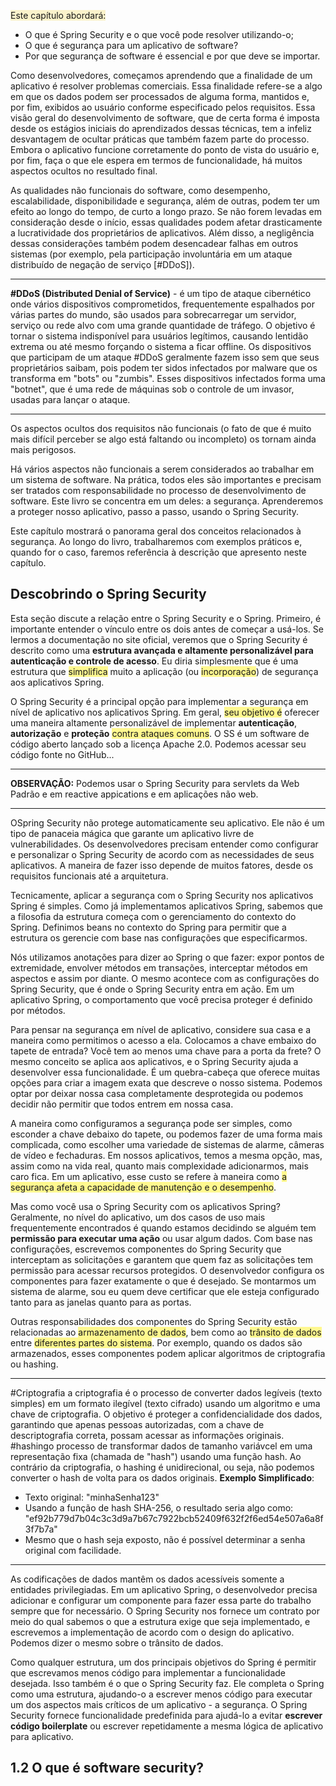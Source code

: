 <span style="background:rgba(240, 200, 0, 0.2)">Este capítulo abordará:</span>
- O que é Spring Security e o que você pode resolver utilizando-o;
- O que é segurança para um aplicativo de software?
- Por que segurança de software é essencial e por que deve se importar.

Como desenvolvedores, começamos aprendendo que a finalidade de um aplicativo é resolver problemas comerciais. Essa finalidade refere-se a algo em que os dados podem ser processados de alguma forma, mantidos e, por fim, exibidos ao usuário conforme especificado pelos requisitos. Essa visão geral do desenvolvimento de software, que de certa forma é imposta desde os estágios iniciais do aprendizados dessas técnicas, tem a infeliz desvantagem de ocultar práticas que também fazem parte do processo. Embora o aplicativo funcione corretamente do ponto de vista do usuário e, por fim, faça o que ele espera em termos de funcionalidade, há muitos aspectos ocultos no resultado final.

As qualidades não funcionais do software, como desempenho, escalabilidade, disponibilidade e segurança, além de outras, podem ter um efeito ao longo do tempo, de curto a longo prazo. Se não forem levadas em consideração desde o início, essas qualidades podem afetar drasticamente a lucratividade dos proprietários de aplicativos. Além disso, a negligência dessas considerações também podem desencadear falhas em outros sistemas (por exemplo, pela participação involuntária em um ataque distribuído de negação de serviço [#DDoS]).

---
**#DDoS (Distributed Denial of Service)** - é um tipo de ataque cibernético onde vários dispositivos comprometidos, frequentemente espalhados por várias partes do mundo, são usados para sobrecarregar um servidor, serviço ou rede alvo com uma grande quantidade de tráfego. O objetivo é tornar o sistema indisponível para usuários legítimos, causando lentidão extrema ou até mesmo forçando o sistema a ficar offline. 
Os dispositivos que participam de um ataque #DDoS geralmente fazem isso sem que seus proprietários saibam, pois podem ter sidos infectados por malware que os transforma em "bots" ou "zumbis". Esses dispositivos infectados forma uma "botnet", que é uma rede de máquinas sob o controle de um invasor, usadas para lançar o ataque. 

----------------------------------------------
Os aspectos ocultos dos requisitos não funcionais (o fato de que é muito mais difícil perceber se algo está faltando ou incompleto) os tornam ainda mais perigosos. 

Há vários aspectos não funcionais a serem considerados ao trabalhar em um sistema de software. Na prática, todos eles são importantes e precisam ser tratados com responsabilidade no processo de desenvolvimento de software. Este livro se concentra em um deles: a segurança. Aprenderemos a proteger nosso aplicativo, passo a passo, usando o Spring Security.

Este capítulo mostrará o panorama geral dos conceitos relacionados à segurança. Ao longo do livro, trabalharemos com exemplos práticos e, quando for o caso, faremos referência à descrição que apresento  neste capítulo.

## Descobrindo o Spring Security
Esta seção discute a relação entre o Spring Security e o Spring. Primeiro, é importante entender o vínculo entre os dois antes de começar a usá-los. Se lermos a documentação no site oficial, veremos que o Spring Security é descrito como uma **estrutura avançada e altamente personalizável para autenticação e controle de acesso**. Eu diria simplesmente que é uma estrutura que <span style="background:#fff88f">simplifica</span> muito a aplicação (ou <span style="background:#fff88f">incorporação</span>) de segurança aos aplicativos Spring.

O Spring Security é a principal opção para implementar a segurança em nível de aplicativo nos aplicativos Spring. Em geral, <span style="background:#fff88f">seu objetivo é</span> oferecer uma maneira altamente personalizável de implementar **autenticação**, **autorização** e **proteção** <span style="background:#fff88f">contra ataques comuns</span>. O SS é um software de código aberto lançado sob a licença Apache 2.0. Podemos acessar seu código fonte no GitHub...

---
**OBSERVAÇÃO:** Podemos usar o Spring Security para servlets da Web Padrão e em reactive appications e em aplicações não web. 

----
OSpring Security não protege automaticamente seu aplicativo. Ele não é um tipo de panaceia mágica que garante um aplicativo livre de vulnerabilidades. Os desenvolvedores precisam entender como configurar e personalizar o Spring Security de acordo com as necessidades de seus aplicativos. A maneira de fazer isso depende de muitos fatores, desde os requisitos funcionais até a arquitetura.

Tecnicamente, aplicar a segurança com o Spring Security nos aplicativos Spring é simples. Como já implementamos aplicativos Spring, sabemos que a filosofia da estrutura começa com o gerenciamento do contexto do Spring. Definimos beans no contexto do Spring para permitir que a estrutura os gerencie com base nas configurações que especificarmos.

Nós utilizamos anotações para dizer ao Spring o que fazer: expor pontos de extremidade, envolver métodos em transações, interceptar métodos em aspectos e assim por diante. O mesmo acontece com as configurações do Spring Security, que é onde o Spring Security entra em ação. Em um aplicativo Spring, o comportamento que você precisa proteger é definido por métodos. 

Para pensar na segurança em nível de aplicativo, considere sua casa e a maneira como permitimos o acesso a ela. Colocamos a chave embaixo do tapete de entrada? Você tem ao menos uma chave para a porta da frete? O mesmo conceito se aplica aos aplicativos, e o Spring Security ajuda a desenvolver essa funcionalidade. É um quebra-cabeça que oferece muitas opções para criar a imagem exata que descreve o nosso sistema. Podemos optar por deixar nossa casa completamente desprotegida ou podemos decidir não permitir que todos entrem em nossa casa. 

A maneira como configuramos a segurança pode ser simples, como esconder a chave debaixo do tapete, ou podemos fazer de uma forma mais complicada, como escolher uma variedade de sistemas de alarme, câmeras de vídeo e fechaduras. Em nossos aplicativos, temos a mesma opção, mas, assim como na vida real, quanto mais complexidade adicionarmos, mais caro fica. Em um aplicativo, esse custo se refere à maneira como <span style="background:#fff88f">a segurança afeta a capacidade de manutenção e o desempenho</span>. 

Mas como você usa o Spring Security com os aplicativos Spring? Geralmente, no nível do aplicativo, um dos casos de uso mais frequentemente encontrados é quando estamos decidindo se alguém tem **permissão para executar uma ação** ou usar algum dados. Com base nas configurações, escrevemos componentes do Spring Security que interceptam as solicitações e garantem que quem faz as solicitações tem permissão para acessar recursos protegidos. O desenvolvedor configura os componentes para fazer exatamente o que é desejado. Se montarmos um sistema de alarme, sou eu quem deve certificar que ele esteja configurado tanto para as janelas quanto para as portas. 

Outras responsabilidades dos componentes do Spring Security estão relacionadas ao <span style="background:#fff88f">armazenamento de dados</span>, bem como ao <span style="background:#fff88f">trânsito de dados</span> entre <span style="background:#fff88f">diferentes partes do sistema</span>. Por exemplo, quando os dados são armazenados, esses componentes podem aplicar algoritmos de criptografia ou hashing. 

---
#Criptografia a criptografia é o processo de converter dados legíveis (texto simples) em um formato ilegível (texto cifrado) usando um algoritmo e uma chave de criptografia. O objetivo é proteger a confidencialidade dos dados, garantindo que apenas pessoas autorizadas, com a chave de descriptografia correta, possam acessar as informações originais.
#hashingo processo de transformar dados de tamanho variávcel em uma representação fixa (chamada de "hash") usando uma função hash. Ao contrário da criptografia, o hashing é unidirecional, ou seja, não podemos converter o hash de volta para os dados originais. 
**Exemplo Simplificado**:
- Texto original: "minhaSenha123"
- Usando a função de hash SHA-256, o resultado seria algo como: "ef92b779d7b04c3c3d9a7b67c7922bcb52409f632f2f6ed54e507a6a8f3f7b7a"
- Mesmo que o hash seja exposto, não é possível determinar a senha original com facilidade.
----
As codificações de dados mantêm os dados acessíveis somente a entidades privilegiadas. Em um aplicativo Spring, o desenvolvedor precisa adicionar e configurar um componente para fazer essa parte do trabalho sempre que for necessário. O Spring Security nos fornece um contrato por meio do qual sabemos o que a estrutura exige que seja implementado, e escrevemos a implementação de acordo com o design do aplicativo. Podemos dizer o mesmo sobre o trânsito de dados. 

Como qualquer estrutura, um dos principais objetivos do Spring é permitir que escrevamos menos código para implementar a funcionalidade desejada. Isso também é o que o Spring Security faz. Ele completa o Spring como uma estrutura, ajudando-o a escrever menos código para executar um dos aspectos mais críticos de um aplicativo - a segurança. O Spring Security fornece funcionalidade predefinida para ajudá-lo a evitar **escrever código boilerplate** ou escrever repetidamente a mesma lógica de aplicativo para aplicativo. 

## 1.2 O que é software security?
